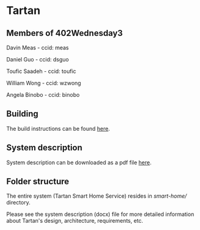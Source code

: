 # Tartan

## Members of 402Wednesday3

Davin Meas - ccid: meas

Daniel Guo - ccid: dsguo

Toufic Saadeh - ccid: toufic

William Wong - ccid: wzwong

Angela Binobo - ccid: binobo

## Building

The build instructions can be found [here](./docs/build_instructions.md).

## System description

System description can be downloaded as a pdf file
[here](./docs/TartanSystemDescription.pdf).

## Folder structure

The entire system (Tartan Smart Home Service) resides in *smart-home/*
directory.

Please see the system description (docx) file for more detailed information
about Tartan's design, architecture, requirements, etc.
